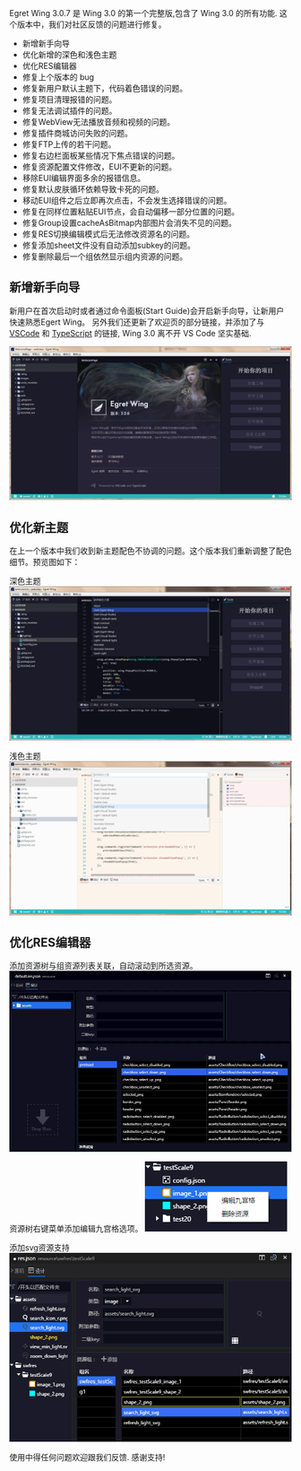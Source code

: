 

Egret Wing 3.0.7 是 Wing 3.0 的第一个完整版,包含了 Wing 3.0 的所有功能. 这个版本中，我们对社区反馈的问题进行修复。

 - 新增新手向导
 - 优化新增的深色和浅色主题
 - 优化RES编辑器
 - 修复上个版本的 bug
  - 修复新用户默认主题下，代码着色错误的问题。
  - 修复项目清理报错的问题。
  - 修复无法调试插件的问题。
  - 修复WebView无法播放音频和视频的问题。
  - 修复插件商城访问失败的问题。
  - 修复FTP上传的若干问题。
  - 修复右边栏面板某些情况下焦点错误的问题。
  - 修复资源配置文件修改，EUI不更新的问题。
  - 移除EUI编辑界面多余的报错信息。
  - 修复默认皮肤循环依赖导致卡死的问题。
  - 移动EUI组件之后立即再次点击，不会发生选择错误的问题。
  - 修复在同样位置粘贴EUI节点，会自动偏移一部分位置的问题。
  - 修复Group设置cacheAsBitmap内部图片会消失不见的问题。
  - 修复RES切换编辑模式后无法修改资源名的问题。
  - 修复添加sheet文件没有自动添加subkey的问题。
  - 修复删除最后一个组依然显示组内资源的问题。


## 新增新手向导

新用户在首次启动时或者通过命令面板(Start Guide)会开启新手向导，让新用户快速熟悉Egert Wing。
另外我们还更新了欢迎页的部分链接，并添加了与 [VSCode](http://code.visualstudio.com/ "VSCode") 和 [TypeScript](https://www.typescriptlang.org/ "TypeScript") 的链接, Wing 3.0 离不开 VS Code 坚实基础.

![](573c2356b18df.png)

## 优化新主题

在上一个版本中我们收到新主题配色不协调的问题。这个版本我们重新调整了配色细节。预览图如下：

深色主题
![](573c2356cd0bd.png)

浅色主题
![](573c23573e29d.png)

## 优化RES编辑器

添加资源树与组资源列表关联，自动滚动到所选资源。
![](573c23592abc2.gif)

资源树右键菜单添加编辑九宫格选项。
![](573c23593f135.png)

添加svg资源支持
![](573c4b94483ce.png)

使用中得任何问题欢迎跟我们反馈. 感谢支持!

